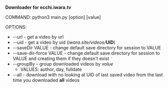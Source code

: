 **Downloader for ecchi.iwara.tv**

COMMAND: python3 main.py [option] [value]

OPTIONS:
* --url                  - get a video by url
* --uid                  - get a video by uid (_iwara.site/videos/_**UID**)
* --saveDir VALUE        - change default save directory for session to VALUE
* --save-dir-force VALUE - change default save directory for session to VALUE and creating them if they doesn't exist
* --groupBy              - group downloaded videos by *value*
    * VALUES: author, day, fulldate
* --all                  - download with no looking at UID of last saved video from the last time you downloaded **all** videos
